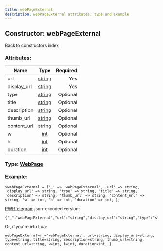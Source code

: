 ```yaml
---
title: webPageExternal
description: webPageExternal attributes, type and example
---
```

## Constructor: webPageExternal  
[Back to constructors index](index.md)



### Attributes:

| Name     |    Type       | Required |
|----------|:-------------:|---------:|
|url|[string](../types/string.md) | Yes|
|display\_url|[string](../types/string.md) | Yes|
|type|[string](../types/string.md) | Optional|
|title|[string](../types/string.md) | Optional|
|description|[string](../types/string.md) | Optional|
|thumb\_url|[string](../types/string.md) | Optional|
|content\_url|[string](../types/string.md) | Optional|
|w|[int](../types/int.md) | Optional|
|h|[int](../types/int.md) | Optional|
|duration|[int](../types/int.md) | Optional|



### Type: [WebPage](../types/WebPage.md)


### Example:

```
$webPageExternal = ['_' => 'webPageExternal', 'url' => string, 'display_url' => string, 'type' => string, 'title' => string, 'description' => string, 'thumb_url' => string, 'content_url' => string, 'w' => int, 'h' => int, 'duration' => int, ];
```  

[PWRTelegram](https://pwrtelegram.xyz) json-encoded version:

```
{"_":"webPageExternal","url":"string","display_url":"string","type":"string","title":"string","description":"string","thumb_url":"string","content_url":"string","w":"int","h":"int","duration":"int"}
```


Or, if you're into Lua:  


```
webPageExternal={_='webPageExternal', url=string, display_url=string, type=string, title=string, description=string, thumb_url=string, content_url=string, w=int, h=int, duration=int, }

```


